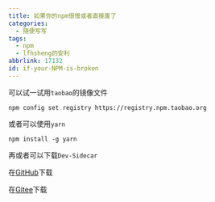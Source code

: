 ```yaml
---
title: 如果你的npm很慢或者直接废了
categories:
  - 随便写写
tags:
  - npm
  - lfhsheng的安利
abbrlink: 17132
id: if-your-NPM-is-broken
---
```

可以试一试用`taobao`的镜像文件

```
npm config set registry https://registry.npm.taobao.org
```

<!-- more -->

或者可以使用`yarn`

```
npm install -g yarn
```
再或者可以下载`Dev-Sidecar`

在[GitHub](https://github.com/docmirror/dev-sidecar/releases)下载

在[Gitee](https://gitee.com/docmirror/dev-sidecar/releases)下载
